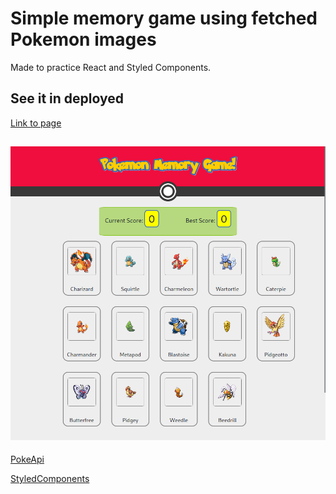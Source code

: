 # Simple memory game using fetched Pokemon images

Made to practice React and Styled Components.

## See it in deployed

[Link to page](https://betrion.github.io/pokeMemory/)

![Screenshot](https://github.com/betrion/pokeMemory/blob/main/Screenshot%20from%202022-11-13%2011-00-15.png?raw=true)
----
[PokeApi](https://pokeapi.co/)

[StyledComponents](https://styled-components.com/)
